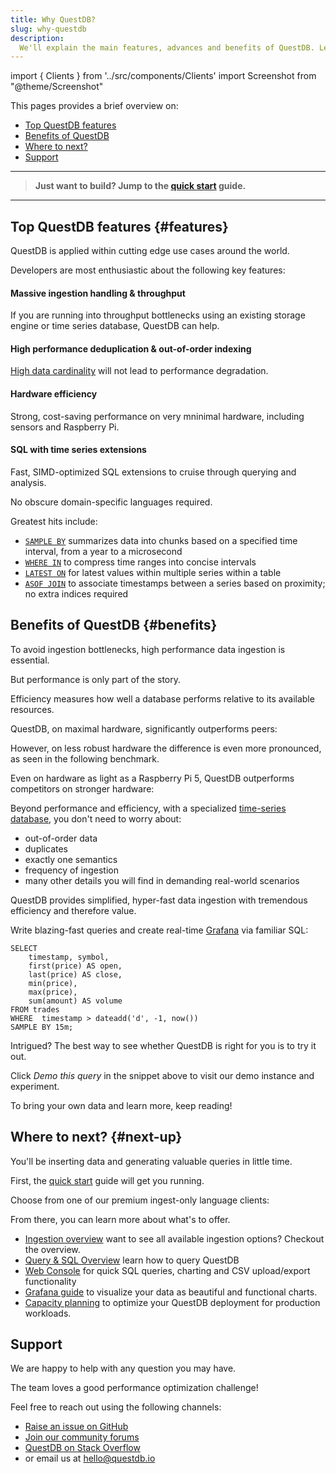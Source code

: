 ```yaml
---
title: Why QuestDB?
slug: why-questdb
description:
  We'll explain the main features, advances and benefits of QuestDB. Learn how to accelerate your time-series use cases.
---
```


import { Clients } from '../src/components/Clients'
import Screenshot from "@theme/Screenshot"

This pages provides a brief overview on:

- [Top QuestDB features](#features)
- [Benefits of QuestDB](#benefits)
- [Where to next?](#next-up)
- [Support](#support)

<hr />

> **Just want to build? Jump to the [quick start](/docs/quick-start/) guide.**

<hr />

## Top QuestDB features {#features}

QuestDB is applied within cutting edge use cases around the world.

Developers are most enthusiastic about the following key features:

#### Massive ingestion handling & throughput

If you are running into throughput bottlenecks using an existing storage engine
or time series database, QuestDB can help.

#### High performance deduplication & out-of-order indexing

[High data cardinality](/glossary/high-cardinality/) will not lead to
performance degradation.

#### Hardware efficiency

Strong, cost-saving performance on very mninimal hardware, including sensors and
Raspberry Pi.

#### SQL with time series extensions

Fast, SIMD-optimized SQL extensions to cruise through querying and analysis.

No obscure domain-specific languages required.

Greatest hits include:

- [`SAMPLE BY`](/docs/reference/sql/sample-by/) summarizes data into chunks
  based on a specified time interval, from a year to a microsecond
- [`WHERE IN`](/docs/reference/sql/where/#time-range) to compress time ranges
  into concise intervals
- [`LATEST ON`](/docs/reference/sql/latest-on/) for latest values within
  multiple series within a table
- [`ASOF JOIN`](/docs/reference/sql/asof-join/) to associate timestamps between
  a series based on proximity; no extra indices required

## Benefits of QuestDB {#benefits}

To avoid ingestion bottlenecks, high performance data ingestion is essential.

But performance is only part of the story.

Efficiency measures how well a database performs relative to its available
resources.

QuestDB, on maximal hardware, significantly outperforms peers:

<Screenshot
  alt="A chart showing high-cardinality ingestion performance of InfluxDB, TimescaleDB, and QuestDB"
  src="images/benchmark/benchmark_all_q1_2024.webp"
  width={650}
  title="Benchmark results for QuestDB 7.3.10, InfluxDB 2.7.4 and Timescale 2.14.2"
/>

However, on less robust hardware the difference is even more pronounced, as seen
in the following benchmark.

Even on hardware as light as a Raspberry Pi 5, QuestDB outperforms competitors
on stronger hardware:

<Screenshot
  alt="A chart showing high-cardinality ingestion performance of InfluxDB, TimescaleDB, and QuestDB"
  src="images/pages/index/min-hardware-comp-graph.webp"
  width={550}
  title="QuestDB on an RPi5 outperforming competitors on optimal hardware"
/>

Beyond performance and efficiency, with a specialized
[time-series database](/glossary/time-series-database/), you don't need to worry
about:

- out-of-order data
- duplicates
- exactly one semantics
- frequency of ingestion
- many other details you will find in demanding real-world scenarios

QuestDB provides simplified, hyper-fast data ingestion with tremendous
efficiency and therefore value.

Write blazing-fast queries and create real-time
[Grafana](/docs/third-party-tools/grafana/) via familiar SQL:

```questdb-sql title='Navigate time with SQL' demo
SELECT
    timestamp, symbol,
    first(price) AS open,
    last(price) AS close,
    min(price),
    max(price),
    sum(amount) AS volume
FROM trades
WHERE  timestamp > dateadd('d', -1, now())
SAMPLE BY 15m;
```

Intrigued? The best way to see whether QuestDB is right for you is to try it
out.

Click _Demo this query_ in the snippet above to visit our demo instance and
experiment.

To bring your own data and learn more, keep reading!


## Where to next? {#next-up}

You'll be inserting data and generating valuable queries in little time.

First, the [quick start](/docs/quick-start/) guide will get you running.

Choose from one of our premium ingest-only language clients:

<Clients />

From there, you can learn more about what's to offer.

- [Ingestion overview](/docs/ingestion-overview/) want to see all available
  ingestion options? Checkout the overview.
- [Query & SQL Overview](/docs/reference/sql/overview/) learn how to query
  QuestDB
- [Web Console](/docs/web-console/) for quick SQL queries, charting and CSV
  upload/export functionality
- [Grafana guide](/docs/third-party-tools/grafana/) to visualize your data as
  beautiful and functional charts.
- [Capacity planning](/docs/deployment/capacity-planning/) to optimize your
  QuestDB deployment for production workloads.

## Support

We are happy to help with any question you may have.

The team loves a good performance optimization challenge!

Feel free to reach out using the following channels:

- [Raise an issue on GitHub](https://github.com/questdb/questdb/issues/new/choose)
- [Join our community forums](https://community.questdb.com/)
- [QuestDB on Stack Overflow](https://stackoverflow.com/questions/tagged/questdb)
- or email us at [hello@questdb.io](mailto:hello@questdb.io)